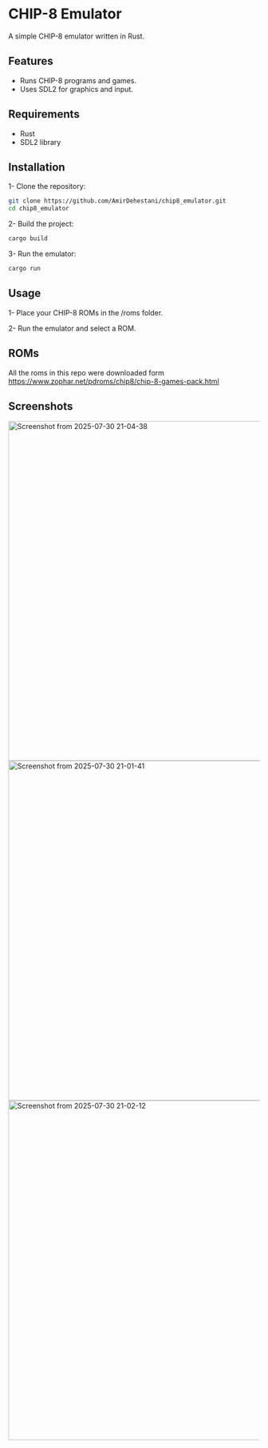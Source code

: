 # CHIP-8 Emulator

A simple CHIP-8 emulator written in Rust.

## Features

- Runs CHIP-8 programs and games.
- Uses SDL2 for graphics and input.

## Requirements

- Rust  
- SDL2 library

## Installation

1- Clone the repository:

```bash
git clone https://github.com/AmirDehestani/chip8_emulator.git
cd chip8_emulator
```

2- Build the project:

```bash
cargo build
```

3- Run the emulator:

```bash
cargo run
```

## Usage

1- Place your CHIP-8 ROMs in the /roms folder.

2- Run the emulator and select a ROM.

## ROMs

All the roms in this repo were downloaded form https://www.zophar.net/pdroms/chip8/chip-8-games-pack.html

## Screenshots

<img width="1282" height="679" alt="Screenshot from 2025-07-30 21-04-38" src="https://github.com/user-attachments/assets/ee9fc6b6-add2-45b3-9158-11edf8d3e600" />

<img width="1282" height="679" alt="Screenshot from 2025-07-30 21-01-41" src="https://github.com/user-attachments/assets/159c2096-08f4-4355-815b-0e9c70bc497f" />

<img width="1282" height="679" alt="Screenshot from 2025-07-30 21-02-12" src="https://github.com/user-attachments/assets/482754a3-e7d9-4c96-b36b-b5ec00dd0639" />
